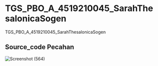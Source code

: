 # TGS_PBO_A_4519210045_SarahThesalonicaSogen
TGS_PBO_A_4519210045_SarahThesalonicaSogen

## Source_code Pecahan
![Screenshot (564)](https://github.com/Gensaaa25/TGS_PBO_A_4519210045_SarahThesalonicaSogen/assets/148388380/f9c33261-c036-4e1b-a42d-dca5dc40abc2)








